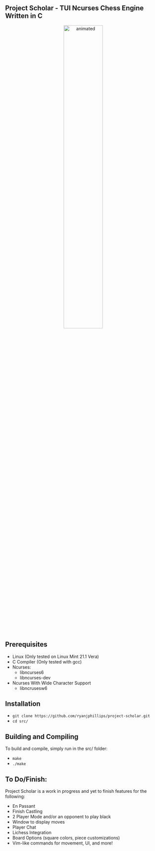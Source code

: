 ## Project Scholar - TUI Ncurses Chess Engine Written in C
<p align="center">
  <img src="https://raw.githubusercontent.com/ryanjphillips/project-scholar/master/media/scholar.gif" alt="animated" width=50% height=50%/>
</p>

## Prerequisites
* Linux (Only tested on Linux Mint 21.1 Vera)
* C Compiler (Only tested with gcc)
* Ncurses: 
	* libncurses6
 	* libncurses-dev
* Ncurses With Wide Character Support
	* libncrusesw6

## Installation
* ```git clone https://github.com/ryanjphillips/project-scholar.git```
* ```cd src/```

## Building and Compiling
To build and compile, simply run in the src/ folder:
* ```make```
* ```./make```

## To Do/Finish:
Project Scholar is a work in progress and yet to finish features for the following:
* En Passant
* Finish Castling
* 2 Player Mode and/or an opponent to play black
* Window to display moves
* Player Chat	
* Lichess Integration
* Board Options (square colors, piece customizations)
* Vim-like commands for movement, UI, and more!
